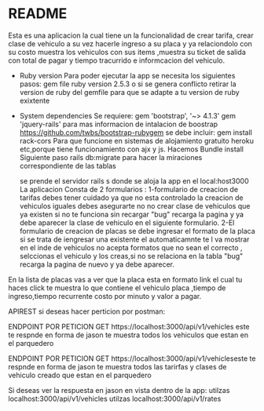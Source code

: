 # README

Esta es una aplicacion la cual tiene un la funcionalidad de crear tarifa, crear clase de vehiculo  a su vez hacerle ingreso a su placa y ya relaciondolo con su costo muestra los vehiculos con sus items ,muestra su ticket de salida con total de pagar y tiempo tracurrido e informcacion del vehiculo.
* Ruby version
Para poder ejecutar la app se necesita los siguientes pasos:
gem file ruby  version 2.5.3
o si se genera conflicto retirar la version de ruby del gemfile para que  se adapte a tu version de ruby exixtente
* System dependencies
Se requiere:
  gem 'bootstrap', '~> 4.1.3'
  gem 'jquery-rails'
  para mas informacion de intalacion de boostrap https://github.com/twbs/bootstrap-rubygem
  se debe incluir: 
  gem install rack-cors
  Para que funcione en sistemas de alojamiento gratuito heroku etc,porque tiene funcionamiento con ajx y js.
  Hacemos Bundle install
  Siguiente paso rails db:migrate para hacer la miraciones correspondiente de las tablas

  se prende el servidor rails s
  donde  se aloja la app en el local:host3000 
  La aplicacion Consta de 2 formularios :
  1-formulario de creacion de tarifas debes tener cuidado ya que no esta controlado la creacion de vehiculos iguales debes asegurarte no no crear clase de vehiculos que ya existen si no te funciona sin recargar "bug" recarga la pagina y ya debe aparecer la clase de vehiculo en el siguiente formulario.
  2-El formulario de creacion de placas se debe ingresar el formato de  la placa si se trata de iengresar una existente el automaticamnte te l va mostrar en el inde de vehiculos no acepta formatos que no sean el correcto , selccionas el vehiculo y los creas,si no se relaciona en la tabla "bug" recarga la pagina de nuevo y ya debe aparecer.
  
En la lista de placas vas  a ver que la placa esta en formato link el cual tu haces click te muestra lo que contiene el vehiculo placa ,tiempo de ingreso,tiempo recurrente costo por minuto y valor a pagar.
  
APIREST
si deseas hacer perticion por postman:

ENDPOINT POR PETICION GET https://localhost:3000/api/v1/vehicles este te respnde en forma de jason te muestra todos los vehiculos que estan en el parquedero 

ENDPOINT POR PETICION GET https://localhost:3000/api/v1/vehicleseste te respnde en forma de jason te muestra todos las tarirfas y clases de vehiculo creado que estan en el parquedero 

Si deseas ver la respuesta en jason en vista dentro de la app:
utilzas localhost:3000/api/v1/vehicles
utilzas localhost:3000/api/v1/rates
